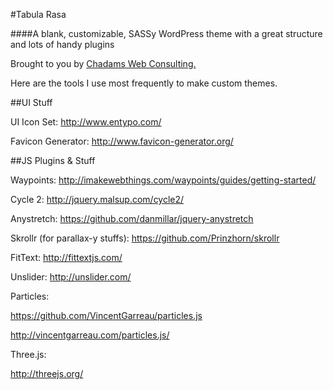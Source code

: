 #Tabula Rasa

####A blank, customizable, SASSy WordPress theme with a great structure and lots of handy plugins

Brought to you by <a href="http://www.chadams.co/">Chadams Web Consulting.</a>

Here are the tools I use most frequently to make custom themes.

##UI Stuff

UI Icon Set:
http://www.entypo.com/

Favicon Generator: 
http://www.favicon-generator.org/


##JS Plugins & Stuff

Waypoints:
http://imakewebthings.com/waypoints/guides/getting-started/

Cycle 2: 
http://jquery.malsup.com/cycle2/

Anystretch:
https://github.com/danmillar/jquery-anystretch

Skrollr (for parallax-y stuffs):
https://github.com/Prinzhorn/skrollr

FitText:
http://fittextjs.com/

Unslider: 
http://unslider.com/

Particles: 

https://github.com/VincentGarreau/particles.js

http://vincentgarreau.com/particles.js/

Three.js: 

http://threejs.org/